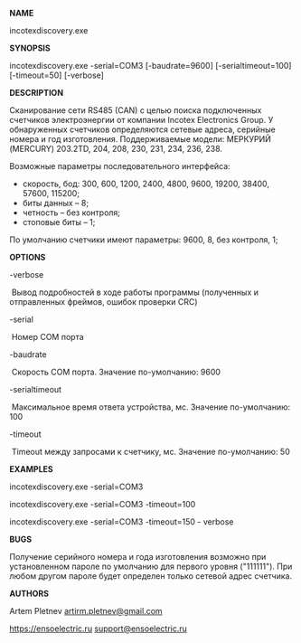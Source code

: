 **NAME**

incotexdiscovery.exe



**SYNOPSIS**

incotexdiscovery.exe -serial=COM3 [-baudrate=9600] [-serialtimeout=100] [-timeout=50] [-verbose]



**DESCRIPTION**

Сканирование cети RS485 (CAN) с целью поиска подключенных счетчиков  электроэнергии от компании Incotex Electronics Group.  У обнаруженных счетчиков определяются сетевые адреса, серийные номера и год изготовления. Поддерживаемые модели: МЕРКУРИЙ (MERCURY) 203.2TD, 204, 208, 230, 231, 234, 236, 238. 

Возможные параметры  последовательного интерфейса:

- скорость, бод: 300, 600, 1200, 2400, 4800, 9600, 19200, 38400, 57600, 115200;
- биты данных – 8;
- четность – без контроля;
- стоповые биты – 1;

По умолчанию счетчики имеют параметры: 9600, 8, без контроля, 1;



**OPTIONS**

-verbose

​	Вывод подробностей в ходе работы программы (полученных и отправленных фреймов, ошибок проверки CRC)

-serial

​	Номер COM порта

-baudrate

​	Скорость COM порта. Значение по-умолчанию: 9600  

-serialtimeout

​	Максимальное время ответа устройства, мс. Значение по-умолчанию: 100

-timeout	

​	Timeout между запросами к счетчику, мс.  Значение по-умолчанию: 50



**EXAMPLES**

incotexdiscovery.exe -serial=COM3 

incotexdiscovery.exe -serial=COM3 -timeout=100

incotexdiscovery.exe -serial=COM3 -timeout=150 - verbose



**BUGS**

Получение серийного номера и года изготовления возможно при установленном пароле по умолчанию для первого уровня ("111111"). При любом другом пароле будет определен только сетевой адрес счетчика.



**AUTHORS**

Artem Pletnev <artirm.pletnev@gmail.com>

https://ensoelectric.ru
<support@ensoelectric.ru>
